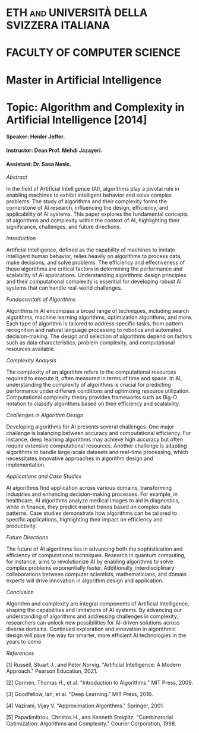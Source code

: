 # <span class="smallcaps">ETH and UNIVERSITÀ DELLA SVIZZERA ITALIANA</span>

# FACULTY OF COMPUTER SCIENCE

# Master in Artificial Intelligence

# Topic: Algorithm and Complexity in Artificial Intelligence \[2014\]

#### Speaker: Heider Jeffer. 
#### Instructor: Dean Prof. Mehdi Jazayeri. 
#### Assistant: Dr. Sasa Nesic.

*Abstract*

In the field of Artificial Intelligence (AI), algorithms play a pivotal role in enabling machines to exhibit intelligent behavior and solve complex problems. The study of algorithms and their complexity forms the cornerstone of AI research, influencing the design, efficiency, and applicability of AI systems. This paper explores the fundamental concepts of algorithms and complexity within the context of AI, highlighting their significance, challenges, and future directions.

*Introduction*

Artificial Intelligence, defined as the capability of machines to imitate intelligent human behavior, relies heavily on algorithms to process data, make decisions, and solve problems. The efficiency and effectiveness of these algorithms are critical factors in determining the performance and scalability of AI applications. Understanding algorithmic design principles and their computational complexity is essential for developing robust AI systems that can handle real-world challenges.

*Fundamentals of Algorithms*

Algorithms in AI encompass a broad range of techniques, including search algorithms, machine learning algorithms, optimization algorithms, and more. Each type of algorithm is tailored to address specific tasks, from pattern recognition and natural language processing to robotics and automated decision-making. The design and selection of algorithms depend on factors such as data characteristics, problem complexity, and computational resources available.

*Complexity Analysis*

The complexity of an algorithm refers to the computational resources required to execute it, often measured in terms of time and space. In AI, understanding the complexity of algorithms is crucial for predicting performance under different conditions and optimizing resource utilization. Computational complexity theory provides frameworks such as Big-O notation to classify algorithms based on their efficiency and scalability.

*Challenges in Algorithm Design*

Developing algorithms for AI presents several challenges. One major challenge is balancing between accuracy and computational efficiency. For instance, deep learning algorithms may achieve high accuracy but often require extensive computational resources. Another challenge is adapting algorithms to handle large-scale datasets and real-time processing, which necessitates innovative approaches in algorithm design and implementation.

*Applications and Case Studies*

AI algorithms find application across various domains, transforming industries and enhancing decision-making processes. For example, in healthcare, AI algorithms analyze medical images to aid in diagnostics, while in finance, they predict market trends based on complex data patterns. Case studies demonstrate how algorithms can be tailored to specific applications, highlighting their impact on efficiency and productivity.

*Future Directions*

The future of AI algorithms lies in advancing both the sophistication and efficiency of computational techniques. Research in quantum computing, for instance, aims to revolutionize AI by enabling algorithms to solve complex problems exponentially faster. Additionally, interdisciplinary collaborations between computer scientists, mathematicians, and domain experts will drive innovation in algorithm design and application.

*Conclusion*

Algorithm and complexity are integral components of Artificial Intelligence, shaping the capabilities and limitations of AI systems. By advancing our understanding of algorithms and addressing challenges in complexity, researchers can unlock new possibilities for AI-driven solutions across diverse domains. Continued exploration and innovation in algorithmic design will pave the way for smarter, more efficient AI technologies in the years to come.

*References*

[1] Russell, Stuart J., and Peter Norvig. "Artificial Intelligence: A Modern Approach." Pearson Education, 2021.

[2] Cormen, Thomas H., et al. "Introduction to Algorithms." MIT Press, 2009.

[3] Goodfellow, Ian, et al. "Deep Learning." MIT Press, 2016.

[4] Vazirani, Vijay V. "Approximation Algorithms." Springer, 2001.

[5] Papadimitriou, Christos H., and Kenneth Steiglitz. "Combinatorial Optimization: Algorithms and Complexity." Courier Corporation, 1998.
